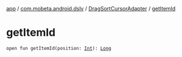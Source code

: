 [app](../../index.md) / [com.mobeta.android.dslv](../index.md) / [DragSortCursorAdapter](index.md) / [getItemId](.)

# getItemId

`open fun getItemId(position: `[`Int`](https://kotlinlang.org/api/latest/jvm/stdlib/kotlin/-int/index.html)`): `[`Long`](https://kotlinlang.org/api/latest/jvm/stdlib/kotlin/-long/index.html)